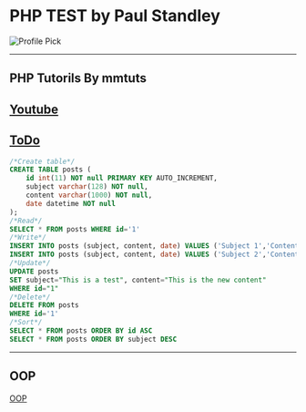 # PHP TEST by **Paul Standley**

![Profile Pick](http://res.cloudinary.com/pieol2/image/upload/v1516543296/profile-small.png)

---

## **__PHP Tutorils By mmtuts__**

## [Youtube](https://www.youtube.com/watch?v=ILyf16MEvHM&list=PL0eyrZgxdwhwBToawjm9faF1ixePexft-&index=36)

## [ToDo](https://www.youtube.com/watch?v=LC9GaXkdxF8)

```SQL
/*Create table*/
CREATE TABLE posts (
	id int(11) NOT null PRIMARY KEY AUTO_INCREMENT,
    subject varchar(128) NOT null,
    content varchar(1000) NOT null,
    date datetime NOT null
);
/*Read*/
SELECT * FROM posts WHERE id='1'
/*Write*/
INSERT INTO posts (subject, content, date) VALUES ('Subject 1','Content 1','0000-00-00 00:00:00');
INSERT INTO posts (subject, content, date) VALUES ('Subject 2','Content 2','0000-00-00 00:00:00');
/*Update*/
UPDATE posts
SET subject="This is a test", content="This is the new content"
WHERE id="1"
/*Delete*/
DELETE FROM posts
WHERE id='1'
/*Sort*/
SELECT * FROM posts ORDER BY id ASC
SELECT * FROM posts ORDER BY subject DESC
```

---

## OOP

[OOP](https://www.youtube.com/watch?v=dQxuYRNbL_M&t=49s)